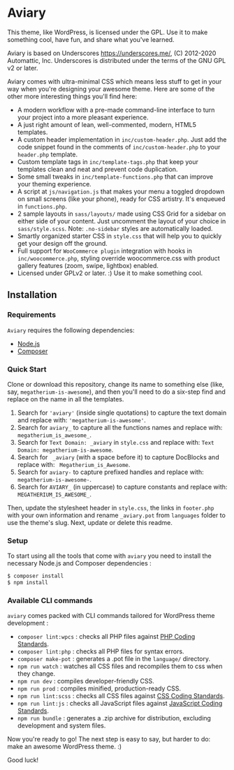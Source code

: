Aviary
===

This theme, like WordPress, is licensed under the GPL.
Use it to make something cool, have fun, and share what you've learned.

Aviary is based on Underscores https://underscores.me/, (C) 2012-2020 Automattic, Inc.
Underscores is distributed under the terms of the GNU GPL v2 or later.

Aviary comes with ultra-minimal CSS which means less stuff to get in your way when you're designing your awesome theme. Here are some of the other more interesting things you'll find here:

* A modern workflow with a pre-made command-line interface to turn your project into a more pleasant experience.
* A just right amount of lean, well-commented, modern, HTML5 templates.
* A custom header implementation in `inc/custom-header.php`. Just add the code snippet found in the comments of `inc/custom-header.php` to your `header.php` template.
* Custom template tags in `inc/template-tags.php` that keep your templates clean and neat and prevent code duplication.
* Some small tweaks in `inc/template-functions.php` that can improve your theming experience.
* A script at `js/navigation.js` that makes your menu a toggled dropdown on small screens (like your phone), ready for CSS artistry. It's enqueued in `functions.php`.
* 2 sample layouts in `sass/layouts/` made using CSS Grid for a sidebar on either side of your content. Just uncomment the layout of your choice in `sass/style.scss`.
Note: `.no-sidebar` styles are automatically loaded.
* Smartly organized starter CSS in `style.css` that will help you to quickly get your design off the ground.
* Full support for `WooCommerce plugin` integration with hooks in `inc/woocommerce.php`, styling override woocommerce.css with product gallery features (zoom, swipe, lightbox) enabled.
* Licensed under GPLv2 or later. :) Use it to make something cool.

Installation
---------------

### Requirements

`Aviary` requires the following dependencies:

- [Node.js](https://nodejs.org/)
- [Composer](https://getcomposer.org/)

### Quick Start

Clone or download this repository, change its name to something else (like, say, `megatherium-is-awesome`), and then you'll need to do a six-step find and replace on the name in all the templates.

1. Search for `'aviary'` (inside single quotations) to capture the text domain and replace with: `'megatherium-is-awesome'`.
2. Search for `aviary_` to capture all the functions names and replace with: `megatherium_is_awesome_`.
3. Search for `Text Domain: _aviary` in `style.css` and replace with: `Text Domain: megatherium-is-awesome`.
4. Search for <code>&nbsp;_aviary</code> (with a space before it) to capture DocBlocks and replace with: <code>&nbsp;Megatherium_is_Awesome</code>.
5. Search for `aviary-` to capture prefixed handles and replace with: `megatherium-is-awesome-`.
6. Search for `AVIARY_` (in uppercase) to capture constants and replace with: `MEGATHERIUM_IS_AWESOME_`.

Then, update the stylesheet header in `style.css`, the links in `footer.php` with your own information and rename `_aviary.pot` from `languages` folder to use the theme's slug. Next, update or delete this readme.

### Setup

To start using all the tools that come with `aviary`  you need to install the necessary Node.js and Composer dependencies :

```sh
$ composer install
$ npm install
```

### Available CLI commands

`aviary` comes packed with CLI commands tailored for WordPress theme development :

- `composer lint:wpcs` : checks all PHP files against [PHP Coding Standards](https://developer.wordpress.org/coding-standards/wordpress-coding-standards/php/).
- `composer lint:php` : checks all PHP files for syntax errors.
- `composer make-pot` : generates a .pot file in the `language/` directory.
- `npm run watch` : watches all CSS files and recompiles them to css when they change.
- `npm run dev` : compiles developer-friendly CSS. 
- `npm run prod` : compiles minified, production-ready CSS.
- `npm run lint:scss` : checks all CSS files against [CSS Coding Standards](https://developer.wordpress.org/coding-standards/wordpress-coding-standards/css/).
- `npm run lint:js` : checks all JavaScript files against [JavaScript Coding Standards](https://developer.wordpress.org/coding-standards/wordpress-coding-standards/javascript/).
- `npm run bundle` : generates a .zip archive for distribution, excluding development and system files.

Now you're ready to go! The next step is easy to say, but harder to do: make an awesome WordPress theme. :)

Good luck!
